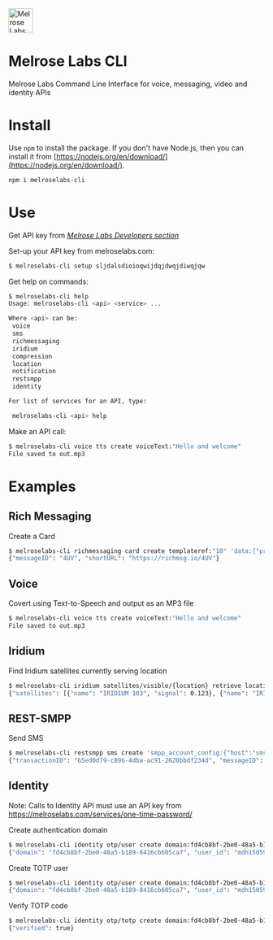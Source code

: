 <img src="https://melroselabs.com/assets/images/MelroseLabsLogo202007.svg" height="48px" alt="Melrose Labs" />

# Melrose Labs CLI
Melrose Labs Command Line Interface for voice, messaging, video and identity APIs

# Install
Use <code>npm</code> to install the package. If you don't have Node.js, then you can install it from [https://nodejs.org/en/download/](https://nodejs.org/en/download/).

```bash
npm i melroselabs-cli
```

# Use

Get API key from [_Melrose Labs Developers section_](https://melroselabs.com/developers/)

Set-up your API key from melroselabs.com:
```bash
$ melroselabs-cli setup sljdalsdioioqwijdqjdwqjdiwqjqw
```

Get help on commands:
```bash
$ melroselabs-cli help
Usage: melroselabs-cli <api> <service> ...

Where <api> can be:
 voice
 sms
 richmessaging
 iridium
 compression
 location
 notification
 restsmpp
 identity

For list of services for an API, type:

 melroselabs-cli <api> help

```

Make an API call:
```bash
$ melroselabs-cli voice tts create voiceText:"Hello and welcome"
File saved to out.mp3
```

# Examples

## Rich Messaging

Create a Card

```bash
$ melroselabs-cli richmessaging card create templateref:"10" 'data:{"propertyname":"Santorini Escape","urlimage":"https://richmsg.io/media/images/seaview-apartments.png","propertysummary":"A luxurious two-bedroom apartment with the best views over Santorini.","urldetails":"https://melroselabs.com/services/rich-messaging/","urlbooknow":"https://melroselabs.com/services/rich-messaging/"}' userref:"" callback:"" expires:""
{"messageID": "4UV", "shortURL": "https://richmsg.io/4UV"}
```

## Voice

Covert using Text-to-Speech and output as an MP3 file

```bash
$ melroselabs-cli voice tts create voiceText:"Hello and welcome"
File saved to out.mp3
```

## Iridium

Find Iridium satellites currently serving location

```bash
$ melroselabs-cli iridium satellites/visible/{location} retrieve location:55.598,-2.731
{"satellites": [{"name": "IRIDIUM 103", "signal": 0.123}, {"name": "IRIDIUM 166", "signal": 0.545}]}
```

## REST-SMPP

Send SMS

```bash
$ melroselabs-cli restsmpp sms create 'smpp_account_config:{"host":"smscsim.melroselabs.com","port":2775,"system_id":"168547","password":"5a67e0"}' 'message:{"source_addr":"447700123123","short_message":{"text":"Hello world!"}}' 'destinations:["447700888888"]'
{"transactionID": "65ed0d79-c896-4dba-ac91-2620bbdf234d", "messageID": ["3d232fbeab56d2c85035e22004dfa90f17c0"]}
```
## Identity

Note: Calls to Identity API must use an API key from https://melroselabs.com/services/one-time-password/

Create authentication domain

```bash
$ melroselabs-cli identity otp/user create domain:fd4cb8bf-2be0-48a5-b189-8416cb605ca7 user_id:mdh150599
{"domain": "fd4cb8bf-2be0-48a5-b189-8416cb605ca7", "user_id": "mdh150599", "secret": null, "type": "totp", "interval": 30}
```

Create TOTP user

```bash
$ melroselabs-cli identity otp/user create domain:fd4cb8bf-2be0-48a5-b189-8416cb605ca7 user_id:mdh150599 return_secret:true
{"domain": "fd4cb8bf-2be0-48a5-b189-8416cb605ca7", "user_id": "mdh150599", "secret": "BSG2QDVDRAJWFWLZ", "type": "totp", "interval": 30}
```

Verify TOTP code

```bash
$ melroselabs-cli identity otp/totp create domain:fd4cb8bf-2be0-48a5-b189-8416cb605ca7 user_id:mdh150599 code:673323
{"verified": true}

```
